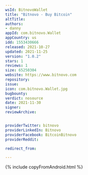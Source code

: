 ```yaml
---
wsId: BitnovoWallet
title: "Bitnovo - Buy Bitcoin"
altTitle: 
authors:
- danny
appId: com.bitnovo.Wallet
appCountry: us
idd: 1553430666
released: 2021-10-27
updated: 2021-11-25
version: "1.0.2"
stars: 1
reviews: 1
size: 65250304
website: https://www.bitnovo.com
repository: 
issue: 
icon: com.bitnovo.Wallet.jpg
bugbounty: 
verdict: nosource
date: 2021-11-30
signer: 
reviewArchive:


providerTwitter: bitnovo
providerLinkedIn: Bitnovo
providerFacebook: BitcoinBitnovo
providerReddit: 

redirect_from:

---
```


{% include copyFromAndroid.html %}
